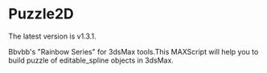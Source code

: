 # Puzzle2D
The latest version is v1.3.1.

Bbvbb's "Rainbow Series" for 3dsMax tools.This MAXScript will help you to build puzzle of editable_spline objects in 3dsMax.
